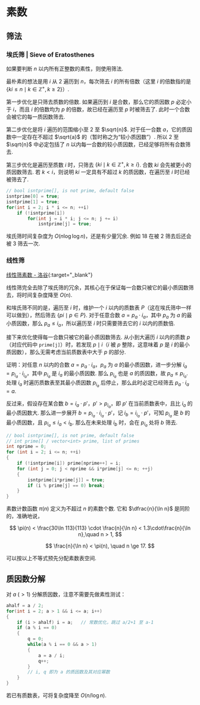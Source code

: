 # 素数

## 筛法

### 埃氏筛 | Sieve of Eratosthenes

如果要判断 $n$ 以内所有正整数的素性，则使用筛法.

最朴素的想法是用 $i$ 从 2 遍历到 $n$，每次筛去 $i$ 的所有倍数（这里 $i$ 的倍数指的是 $\{ki \le n \mid k \in \mathbb{Z}^+, k \ge 2\}$）.

第一步优化是只筛去质数的倍数. 如果遍历到 $i$ 是合数，那么它的质因数 $p$ 必定小于 $i$，而且 $i$ 的倍数均为 $p$ 的倍数，故已经在遍历至 $p$ 时被筛去了. 此时一个合数会被它的每一质因数筛去.

第二步优化是将 $i$ 遍历的范围缩小至 2 至 $\sqrt{n}$. 对于任一合数 $a$，它的质因数中一定存在不超过 $\sqrt{a}$ 的（暂时称之为“较小质因数”）. 所以 2 至 $\sqrt{n}$ 中必定包括了 $n$ 以内每一合数的较小质因数，已经足够将所有合数筛去.

第三步优化是遍历至质数 $i$ 时，只筛去 $\{ki\mid k \in \mathbb{Z}^+, k \ge i\}$. 合数 $ki$ 会先被更小的质因数筛去. 若 $k<i$，则说明 $ki$ 一定具有不超过 $k$ 的质因数，在遍历至 $i$ 时已经被筛去了.

```cpp
// bool isntprime[], is not prime, default false
isntprime[0] = true;
isntprime[1] = true;
for(int i = 2; i * i <= n; ++i)
    if (!isntprime[i])
        for(int j = i * i; j <= n; j += i)
            isntprime[j] = true;
```

埃氏筛时间复杂度为 $O(n\log\log n)$，还是有少量冗余. 例如 18 在被 2 筛去后还会被 3 筛去一次.

### 线性筛

[线性筛素数 - 洛谷](https://www.luogu.com.cn/problem/P3383){:target="_blank"}

线性筛完全去除了埃氏筛的冗余，其核心在于保证每一合数只被它的最小质因数筛去，将时间复杂度降至 $O(n)$.

和埃氏筛不同的是，遍历至 $i$ 时，维护一个 $i$ 以内的质数表 $P$（这在埃氏筛中一样可以做到），然后筛去 $\{pi\mid p\in P\}$. 对于任意合数 $a = p_a\cdot i_a$，其中 $p_a$ 为 $a$ 的最小质因数，那么 $p_a \le i_a$，所以遍历至 $i$ 时只需要筛去它的 $i$ 以内的质数倍.

接下来优化使得每一合数只被它的最小质因数筛去. 从小到大遍历 $i$ 以内的质数 $p$（对应代码中 `prime[j]`）时，若发现 $p\mid i$（$i$ 被 $p$ 整除，这意味着 $p$ 是 $i$ 的最小质因数），那么无需考虑当前质数表中大于 $p$ 的部分.

证明：对任意 $n$ 以内的合数 $a = p_a \cdot i_a$，$p_a$ 为 $a$ 的最小质因数，进一步分解 $i_a = p_{i_a}\cdot i_{i_a}$，其中 $p_{i_a}$ 是 $i_a$ 的最小质因数. 那么 $p_{i_a}$ 也是 $a$ 的质因数，故 $p_a \le p_{i_a}$. 处理 $i_a$ 时遍历质数表至其最小质因数 $p_{i_a}$ 后停止，那么此时必定已经筛去 $p_a \cdot i_a = a$.

反过来，假设存在某合数 $b = i_a \cdot p'$，$p' > p_{i_a}$，即 $p'$ 在当前质数表中，且比 $i_a$ 的最小质因数大. 那么进一步展开 $b = p_{i_a} \cdot i_{i_a} \cdot p'$，记 $i_b = i_{i_a}\cdot p'$，可知 $p_{i_a}$ 是 $b$ 的最小质因数，且 $p_{i_a} \le i_a< i_b$. 那么在未来处理 $i_b$ 时，会在 $p_{i_a}$ 处将 $b$ 筛去.

```cpp
// bool isntprime[], is not prime, default false
// int prime[] / vector<int> prime, list of primes
int nprime = 0;
for (int i = 2; i <= n; ++i)
{
    if (!isntprime[i]) prime[nprime++] = i;
    for (int j = 0; j < nprime && i*prime[j] <= n; ++j)
    {
        isntprime[i*prime[j]] = true;
        if (i % prime[j] == 0) break;
    }
}
```

素数计数函数 $\pi(n)$ 定义为不超过 $n$ 的素数个数. 它和 $\dfrac{n}{\ln n}$ 是同阶的，准确地说，

$$
\pi(n) < \frac{30\ln 113}{113} \cdot \frac{n}{\ln n} < 1.3\cdot\frac{n}{\ln n},\quad n > 1,
$$

$$
\frac{n}{\ln n} < \pi(n), \quad n \ge 17.
$$

可以按以上不等式预先分配素数表空间.

## 质因数分解

对 $a\ (>1)$ 分解质因数，注意不需要先做素性测试：

```cpp
ahalf = a / 2;
for(int i = 2; a > 1 && i <= a; i++)
{
    if (i > ahalf) i = a;   // 常数优化，跳过 a/2+1 至 a-1
    if (a % i == 0)
    {
        q = 0;
        while(a % i == 0 && a > 1)
        {
            a = a / i;
            q++;
        }
        // i, q 即为 a 的质因数及其对应幂数
    }
}
```

若已有质数表，可将复杂度降至 $O(n/\log n)$.

